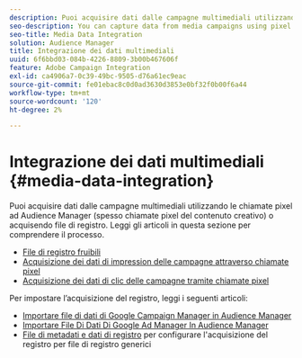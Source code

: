 ```yaml
---
description: Puoi acquisire dati dalle campagne multimediali utilizzando le chiamate pixel ad Audience Manager (spesso chiamate pixel del contenuto creativo) o acquisendo file di registro.
seo-description: You can capture data from media campaigns using pixel calls to Audience Manager (often called pixeling the creative) or by ingesting log files.
seo-title: Media Data Integration
solution: Audience Manager
title: Integrazione dei dati multimediali
uuid: 6f6bbd03-084b-4226-8809-3b00b467606f
feature: Adobe Campaign Integration
exl-id: ca4906a7-0c39-49bc-9505-d76a61ec9eac
source-git-commit: fe01ebac8c0d0ad3630d3853e0bf32f0b00f6a44
workflow-type: tm+mt
source-wordcount: '120'
ht-degree: 2%

---
```


# Integrazione dei dati multimediali {#media-data-integration}

Puoi acquisire dati dalle campagne multimediali utilizzando le chiamate pixel ad Audience Manager (spesso chiamate pixel del contenuto creativo) o acquisendo file di registro. Leggi gli articoli in questa sezione per comprendere il processo.

<!-- c_camp_data_int.xml -->

* [File di registro fruibili](/help/using/integration/media-data-integration/actionable-log-files.md)
* [Acquisizione dei dati di impression delle campagne attraverso chiamate pixel](/help/using/integration/media-data-integration/impression-data-pixels.md)
* [Acquisizione dei dati di clic delle campagne tramite chiamate pixel](/help/using/integration/media-data-integration/click-data-pixels.md)

Per impostare l’acquisizione del registro, leggi i seguenti articoli:

* [Importare file di dati di Google Campaign Manager in Audience Manager](/help/using/reporting/audience-optimization-reports/aor-advertisers/import-dcm.md)
* [Importare File Di Dati Di Google Ad Manager In Audience Manager](/help/using/reporting/audience-optimization-reports/aor-publishers/import-dfp.md)
* [File di metadati e dati di registro](/help/using/reporting/audience-optimization-reports/metadata-files-intro/metadata-files-intro.md) per configurare l&#39;acquisizione del registro per file di registro generici
